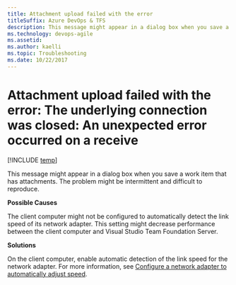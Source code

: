```yaml
---
title: Attachment upload failed with the error
titleSuffix: Azure DevOps & TFS
description: This message might appear in a dialog box when you save a work item that has attachments
ms.technology: devops-agile
ms.assetid:
ms.author: kaelli
ms.topic: Troubleshooting
ms.date: 10/22/2017
---
```


# Attachment upload failed with the error: The underlying connection was closed: An unexpected error occurred on a receive

[!INCLUDE [temp](../../includes/version-vsts-tfs-all-versions.md)]

This message might appear in a dialog box when you save a work item that has attachments. The problem might be intermittent and difficult to reproduce.

**Possible Causes**

The client computer might not be configured to automatically detect the link speed of its network adapter. This setting might decrease performance between the client computer and Visual Studio Team Foundation Server.

**Solutions**

On the client computer, enable automatic detection of the link speed for the network adapter. For more information, see [Configure a network adapter to automatically adjust speed](../xml/configure-network-adapter-automatically-adjust-speed.md).
